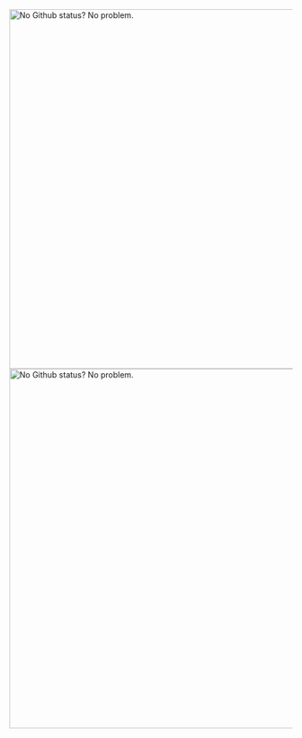 <img src="https://github-readme-stats.vercel.app/api?username=kellphy&count_private=true&show_icons=true&theme=tokyonight&hide_border=true" alt="No Github status? No problem." width="640">
<img src="https://github-readme-stats.vercel.app/api/top-langs/?username=kellphy&theme=tokyonight&include_all_commits=true&count_private=true&layout=compact&hide_border=true" alt="No Github status? No problem." width="640">
